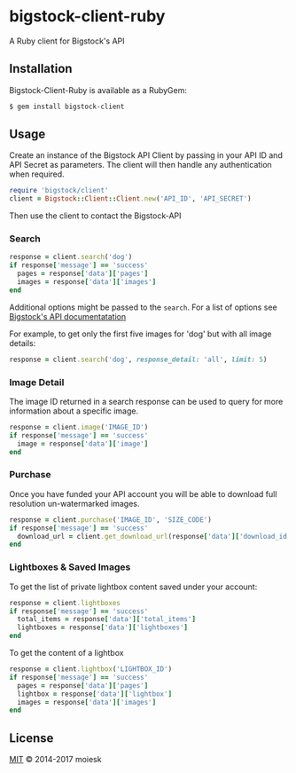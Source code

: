 # bigstock-client-ruby

A Ruby client for Bigstock's API

## Installation

Bigstock-Client-Ruby is available as a RubyGem:

```bash
$ gem install bigstock-client
```

## Usage

Create an instance of the Bigstock API Client by passing in your API ID
and API Secret as parameters. The client will then handle any authentication
when required.

```ruby
require 'bigstock/client'
client = Bigstock::Client::Client.new('API_ID', 'API_SECRET')
```

Then use the client to contact the Bigstock-API

### Search
```ruby
response = client.search('dog')
if response['message'] == 'success'
  pages = response['data']['pages']
  images = response['data']['images']
end
```

Additional options might be passed to the `search`. For a list of
options see [Bigstock's API
documentatation](http://help.bigstockphoto.com/hc/en-us/articles/200303245-API-Documentation#search)

For example, to get only the first five images for 'dog' but
with all image details:
```ruby
response = client.search('dog', response_detail: 'all', limit: 5)
```

### Image Detail

The image ID returned in a search response can be used to query for more
information about a specific image.
```ruby
response = client.image('IMAGE_ID')
if response['message'] == 'success'
  image = response['data']['image']
end
```

### Purchase

Once you have funded your API account you will be able to download full
resolution un-watermarked images.
```ruby
response = client.purchase('IMAGE_ID', 'SIZE_CODE')
if response['message'] == 'success'
  download_url = client.get_download_url(response['data']['download_id'])
end
```

### Lightboxes & Saved Images

To get the list of private lightbox content saved under your account:

```ruby
response = client.lightboxes
if response['message'] == 'success'
  total_items = response['data']['total_items']
  lightboxes = response['data']['lightboxes']
end
```

To get the content of a lightbox

```ruby
response = client.lightbox('LIGHTBOX_ID')
if response['message'] == 'success'
  pages = response['data']['pages']
  lightbox = response['data']['lightbox']
  images = response['data']['images']
end
```

## License

[MIT](LICENSE) © 2014-2017 moiesk
